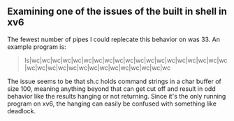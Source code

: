 ## Examining one of the issues of the built in shell in xv6

The fewest number of pipes I could replecate this behavior on was 33. An example program is:

 >ls|wc|wc|wc|wc|wc|wc|wc|wc|wc|wc|wc|wc|wc|wc|wc|wc|wc|wc|wc|wc|wc|wc|wc|wc|wc|wc|wc|wc|wc|wc|wc|wc|wc

The issue seems to be that sh.c holds command strings in a char buffer of size 100, meaning anything beyond that can get cut off and result in odd behavior like the results hanging or not returning. Since it's the only running program on xv6, the hanging can easily be confused with something like deadlock.
